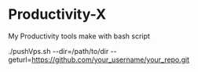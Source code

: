 # Productivity-X
My Productivity tools make with bash script


./pushVps.sh --dir=/path/to/dir --geturl=https://github.com/your_username/your_repo.git
